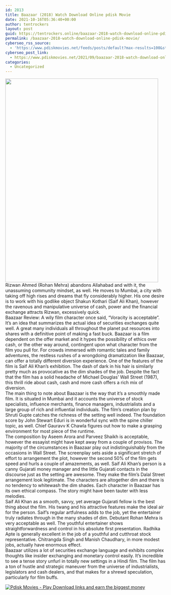 ```yaml
---
id: 2813
title: Baazaar (2018) Watch Download Online pdisk Movie
date: 2021-10-16T05:36:40+00:00
author: tentrockers
layout: post
guid: https://tentrockers.online/baazaar-2018-watch-download-online-pdisk-movie/
permalink: /baazaar-2018-watch-download-online-pdisk-movie/
cyberseo_rss_source:
  - 'https://www.pdiskmovies.net/feeds/posts/default?max-results=100&start-index=601'
cyberseo_post_link:
  - https://www.pdiskmovies.net/2021/09/baazaar-2018-watch-download-online.html
categories:
  - Uncategorized
---
```

<div class="separator">
  <a href="https://1.bp.blogspot.com/-wqp4aNMtTFs/YTY8pThz0UI/AAAAAAAAAtU/C-KTfz2cYIo8WY6pEBSvKwf5S1IvOty-ACLcBGAsYHQ/s1800/Baazaar%2B%25282018%2529%2BWatch%2BDownload%2BOnline%2Bpdisk%2BMovie.jpg" imageanchor="1"><img loading="lazy" border="0" data-original-height="1800" data-original-width="1350" height="640" src="https://1.bp.blogspot.com/-wqp4aNMtTFs/YTY8pThz0UI/AAAAAAAAAtU/C-KTfz2cYIo8WY6pEBSvKwf5S1IvOty-ACLcBGAsYHQ/w480-h640/Baazaar%2B%25282018%2529%2BWatch%2BDownload%2BOnline%2Bpdisk%2BMovie.jpg" width="480" /></a>
</div>



<div>
  <div>
    <span>Rizwan Ahmed (Rohan Mehra) abandons Allahabad and with it, the unassuming community mindset, as well. He moves to Mumbai, a city with taking off high rises and dreams that fly considerably higher. His one desire is to work with his godlike object Shakun Kothari (Saif Ali Khan), however the ravenous and manipulative universe of cash, power and the financial exchange attracts Rizwan, excessively quick.&nbsp;</span>
  </div>
  
  <div>
    <span>Baazaar Review: A wily film character once said, &#8220;Voracity is acceptable&#8221;. It&#8217;s an idea that summarizes the actual idea of securities exchanges quite well. A great many individuals all throughout the planet put resources into shares with a definitive point of making a fast buck. Baazaar is a film dependent on the offer market and it hypes the possibility of ethics over cash, or the other way around, contingent upon what character from the film you pull for. For crowds immersed with romantic tales and family adventures, the restless rushes of a wrongdoing dramatization like Baazaar, can offer a totally different diversion experience. One of the features of the film is Saif Ali Khan&#8217;s exhibition. The dash of dark in his hair is similarly pretty much as provocative as the dim shades of the job. Despite the fact that the film has a solid headache of Michael Douglas&#8217; Wall Street (1987), this thrill ride about cash, cash and more cash offers a rich mix of diversion.&nbsp;</span>
  </div>
  
  <div>
    <span>The main thing to note about Baazaar is the way that it&#8217;s a smoothly made film. It is situated in Mumbai and it accounts the universe of stock specialists, influence merchants, finance managers, industrialists and a large group of rich and influential individuals. The film&#8217;s creation plan by Shruti Gupte catches the richness of the setting well indeed. The foundation score by John Stewart Eduri is in wonderful sync with the spine chiller topic, as well. Chief Gauravv K Chawla figures out how to make a grasping environment for most piece of the runtime.&nbsp;</span>
  </div>
  
  <div>
    <span>The composition by Aseem Arora and Parveez Shaikh is acceptable, however the essayist might have kept away from a couple of provisos. The majority of the circumstances in Baazaar play out indistinguishably from the occasions in Wall Street. The screenplay sets aside a significant stretch of effort to arrangement the plot, however the second 50% of the film gets speed and hurls a couple of amazements, as well. Saif Ali Khan&#8217;s person is a canny Gujarati money manager and the little Gujarati contacts in the discourse just as the setting are awesome. They make the film&#8217;s Dalal Street arrangement look legitimate. The characters are altogether dim and there is no tendency to whitewash the dim shades. Each character in Baazaar has its own ethical compass. The story might have been tauter with less melodies.&nbsp;</span>
  </div>
  
  <div>
    <span>Saif Ali Khan as a smooth, savvy, yet average Gujarati fellow is the best thing about the film. His twang and his attractive features make the ideal air for the person. Saif&#8217;s regular artfulness adds to the job, yet the entertainer truly radiates through in the many shades of dim. Debutant Rohan Mehra is very acceptable as well. The youthful entertainer shows straightforwardness and control in his absolute first presentation. Radhika Apte is generally excellent in the job of a youthful and cutthroat stock representative. Chitrangda Singh and Manish Chaudhary, in more modest jobs, actually have enormous effect.&nbsp;</span>
  </div>
  
  <div>
    <span>Baazaar utilizes a lot of securities exchange language and exhibits complex thoughts like insider exchanging and monetary control easily. It&#8217;s incredible to see a tense story unfurl in totally new settings in a Hindi film. The film has a ton of hustle and strategic maneuver from the universe of industrialists, legislators and cash dealers, and that makes for a shrewd speculation, particularly for film buffs.</span>
  </div>
</div>

[![](https://1.bp.blogspot.com/-KJZYdQTn3nw/YS8VdIdXMyI/AAAAAAAAaw4/BR8dsGkpxw0T8C_4G4ALfMA7cP79KN3kwCLcBGAsYHQ/w400-h58/play_download_buttuons-removebg-preview.png "Pdisk Movies - Play Download links and earn the biggest money")](https://kofilink.com/1/bnYya2YxMDA1bTlx?dn=1)